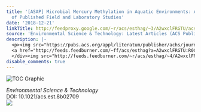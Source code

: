 ```yaml
---
title: '[ASAP] Microbial Mercury Methylation in Aquatic Environments: A Critical Review
  of Published Field and Laboratory Studies'
date: '2018-12-21'
linkTitle: http://feedproxy.google.com/~r/acs/esthag/~3/A2wxclFRGTU/acs.est.8b02709
source: 'Environmental Science & Technology: Latest Articles (ACS Publications)'
description: |-
  <p><img src="https://pubs.acs.org/appl/literatum/publisher/achs/journals/content/esthag/0/esthag.ahead-of-print/acs.est.8b02709/20181220/images/medium/es-2018-02709p_0005.gif" alt="TOC Graphic"/></p><div><cite>Environmental Science & Technology</cite></div><div>DOI: 10.1021/acs.est.8b02709</div><div class="feedflare">
  <a href="http://feeds.feedburner.com/~ff/acs/esthag?a=A2wxclFRGTU:R0CQ9UHdUKQ:yIl2AUoC8zA"><img src="http://feeds.feedburner.com/~ff/acs/esthag?d=yIl2AUoC8zA" border="0"></img></a>
  </div><img src="http://feeds.feedburner.com/~r/acs/esthag/~4/A2wxclFRGTU" height="1" width="1" ...
disable_comments: true
---
```

<p><img src="https://pubs.acs.org/appl/literatum/publisher/achs/journals/content/esthag/0/esthag.ahead-of-print/acs.est.8b02709/20181220/images/medium/es-2018-02709p_0005.gif" alt="TOC Graphic"/></p><div><cite>Environmental Science & Technology</cite></div><div>DOI: 10.1021/acs.est.8b02709</div><div class="feedflare">
<a href="http://feeds.feedburner.com/~ff/acs/esthag?a=A2wxclFRGTU:R0CQ9UHdUKQ:yIl2AUoC8zA"><img src="http://feeds.feedburner.com/~ff/acs/esthag?d=yIl2AUoC8zA" border="0"></img></a>
</div><img src="http://feeds.feedburner.com/~r/acs/esthag/~4/A2wxclFRGTU" height="1" width="1" ...